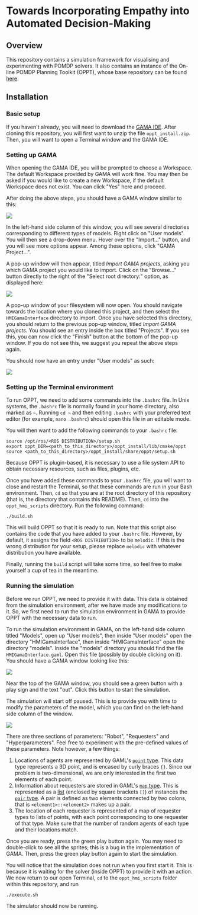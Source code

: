 # Towards Incorporating Empathy into Automated Decision-Making

## Overview

This repository contains a simulation framework for visualising and experimenting with POMDP solvers.
It also contains an instance of the On-line POMDP Planning Toolkit (OPPT), whose base repository can be found [here](https://github.com/RDLLab/oppt).

## Installation

### Basic setup

If you haven't already, you will need to download the [GAMA IDE](https://gama-platform.org/download).
After cloning this repository, you will first want to unzip the file `oppt_install.zip`.
Then, you will want to open a Terminal window and the GAMA IDE.

### Setting up GAMA

When opening the GAMA IDE, you will be prompted to choose a Workspace.
The default Workspace provided by GAMA will work fine.
You may then be asked if you would like to create a new Workspace, if the default Workspace does not exist.
You can click "Yes" here and proceed.

After doing the above steps, you should have a GAMA window similar to this:

![](assets/gama-intro.png)

In the left-hand side column of this window, you will see several directories corresponding to different types of models.
Right click on "User models".
You will then see a drop-down menu.
Hover over the "Import..." button, and you will see more options appear.
Among these options, click "GAMA Project...".

A pop-up window will then appear, titled *Import GAMA projects*, asking you which GAMA project you would like to import.
Click on the "Browse..." button directly to the right of the "Select root directory:" option, as displayed here:

![](assets/import-project.png)

A pop-up window of your filesystem will now open.
You should navigate towards the location where you cloned this project, and then select the `HMIGamaInterface` directory to import.
Once you have selected this directory, you should return to the previous pop-up window, titled *Import GAMA projects*.
You should see an entry inside the box titled "Projects".
If you see this, you can now click the "Finish" button at the bottom of the pop-up window.
If you do not see this, we suggest you repeat the above steps again.

You should now have an entry under "User models" as such:

![](assets/added-model.png)

### Setting up the Terminal environment

To run OPPT, we need to add some commands into the `.bashrc` file.
In Unix systems, the `.bashrc` file is normally found in your home directory, also marked as `~`.
Running `cd ~` and then editing `.bashrc` with your preferred text editor (for example, `nano .bashrc`) should open this file in an editable mode.

You will then want to add the following commands to your `.bashrc` file:

```
source /opt/ros/<ROS DISTRIBUTION>/setup.sh
export oppt_DIR=<path_to_this_directory>/oppt_install/lib/cmake/oppt
source <path_to_this_directory>/oppt_install/share/oppt/setup.sh
```

Because OPPT is plugin-based, it is necessary to use a file system API to obtain necessary resources, such as files, plugins, etc.

Once you have added these commands to your `.bashrc` file, you will want to close and restart the Terminal, so that these commands are run in your Bash environment.
Then, `cd` so that you are at the root directory of this repository (that is, the directory that contains this README).
Then, `cd` into the `oppt_hmi_scripts` directory. Run the following command:

```
./build.sh
```

This will build OPPT so that it is ready to run.
Note that this script also contains the code that you have added to your `.bashrc` file.
However, by default, it assigns the field `<ROS DISTRIBUTION>` to be `melodic`.
If this is the wrong distribution for your setup, please replace `melodic` with whatever distribution you have available.

Finally, running the `build` script will take some time, so feel free to make yourself a cup of tea in the meantime.

### Running the simulation

Before we run OPPT, we need to provide it with data.
This data is obtained from the simulation environment, after we have made any modifications to it.
So, we first need to run the simulation environment in GAMA to provide OPPT with the necessary data to run.

To run the simulation environment in GAMA, on the left-hand side column titled "Models", open up "User models", then inside "User models" open the directory "HMIGamaInterface", then inside "HMIGamaInterface" open the directory "models".
Inside the "models" directory you should find the file `HMIGamaInterface.gaml`.
Open this file (possibly by double clicking on it).
You should have a GAMA window looking like this:

![](assets/gama-open.png)

Near the top of the GAMA window, you should see a green button with a play sign and the text "out".
Click this button to start the simulation.

The simulation will start off paused.
This is to provide you with time to modify the parameters of the model, which you can find on the left-hand side column of the window.

![](assets/initial-start.png)

There are three sections of parameters: "Robot", "Requesters" and "Hyperparameters".
Feel free to experiment with the pre-defined values of these parameters.
Note however, a few things:
1. Locations of agents are represented by GAML's [`point` type](https://gama-platform.org/wiki/DataTypes#point). This data type represents a 3D point, and is encased by curly braces `{}`. Since our problem is two-dimensional, we are only interested in the first two elements of each point.
2. Information about requesters are stored in GAML's [`map` type](https://gama-platform.org/wiki/DataTypes#map). This is represented as a [list](https://gama-platform.org/wiki/DataTypes#list) (enclosed by square brackets `[]`) of instances the [`pair` type](https://gama-platform.org/wiki/DataTypes#pair). A pair is defined as two elements connected by two colons, that is `<element1>::<element2>` makes up a pair.
3. The location of each requester is represented of a map of requester types to lists of points, with each point corresponding to one requester of that type. Make sure that the number of random agents of each type and their locations match.

Once you are ready, press the green play button again. You may need to double-click to see all the sprites; this is a bug in the implementation of GAMA.
Then, press the green play button again to start the simulation.

You will notice that the simulation does not run when you first start it. This is because it is waiting for the solver (inside OPPT) to provide it with an action.
We now return to our open Terminal, `cd` to the `oppt_hmi_scripts` folder within this repository, and run

```
./execute.sh
```

The simulator should now be running.
